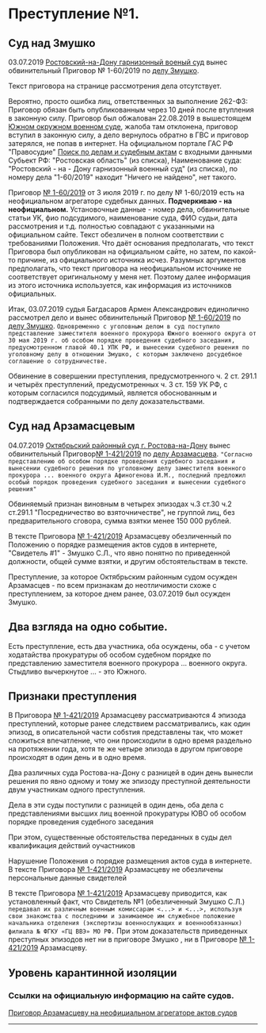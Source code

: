 # Преступление №1.


## Суд над Змушко
03.07.2019 [Ростовский-на-Дону гарнизонный военый суд](http://gvs.ros.sudrf.ru/) вынес обвинительный Приговор № 1-60/2019 по [делу Змушко].

Текст приговора на странице рассмотрения дела отсутствует.

Вероятно, просто ошибка лиц, ответственных за выполнение 262-ФЗ: Приговор обязан быть опубликованным через 10 дней после втупления в законную силу. Приговор был обжалован 22.08.2019 в вышестоящем [Южном окружном военном суде](https://yovs--ros.sudrf.ru/modules.php?name=sud_delo&srv_num=1&H_date=22.08.2019), жалоба там отклонена, приговор вступил в законную силу, а дело вернулось обратно в ГВС и приговор затерялся, не попав в интернет. На официальном портале ГАС РФ "Правосудие" [Поиск по делам и судебным актам](https://bsr.sudrf.ru/bigs/portal.html) с входными данными Субьект РФ: "Ростовская область" (из списка), Наименование суда: "Ростовский - на - Дону гарнизонный военный суд" (из списка), по номеру дела "1-60/2019" находит "Ничего не найдено", нет такого.
 
Приговор [№ 1-60/2019] от 3 июля 2019 г. по делу № 1-60/2019 есть на неофициальном агрегаторе судебных данных.
**Подчеркиваю - на неофициальном.** Установочные данные - номер дела, обвинительные статьи УК, фио подсудимого,  наименование суда, ФИО судьи, дата рассмотрения и т.д. полностью совпадают с указанными на официальном сайте. Текст обезличен в полном соответствии с требованиями Положения. Что даёт основания предполагать, что текст Приговора был опубликован на официальном сайте, но затем, по какой-то причине, из официального источника исчез.
Разумных аргументов предполагать, что текст приговора на неофициальном источнике не соответствует оригинальному у меня нет. Поэтому далее информация из этого источника используется, как информация из источников официальных.

Итак, 03.07.2019 судья Багдасаров Армен Александрович единолично рассмотрел дело и вынес обвинительный Приговор [№ 1-60/2019] по [делу Змушко]. 
```Одновременно с уголовным делом в суд поступило представление заместителя военного прокурора Южного военного округа от 30 мая 2019 г. об особом порядке проведения судебного заседания, предусмотренном главой 40.1 УПК РФ, и вынесении судебного решения по уголовному делу в отношении Змушко, с которым заключено досудебное соглашение о сотрудничестве.```


Обвинение в совершении преступления, предусмотренного ч. 2 ст. 291.1 и четырёх преступлений, предусмотренных ч. 3 ст. 159 УК РФ, с которым согласился подсудимый, является обоснованным и подтверждается собранными по делу доказательствами.


## Суд над Арзамасцевым

04.07.2019 [Октябрьский районный суд г. Ростова-на-Дону](http://oktyabrsky.ros.sudrf.ru/) вынес обвинительный Приговор[№ 1-421/2019] по [делу Арзамасцева].
```"Согласно представлению об особом порядке проведения судебного заседания и вынесении судебного решения по уголовному делу заместителя военного прокурора ... военного округа Афиногенова И.М., последний предложил особый порядок проведения судебного заседания и вынесении судебного решения"```

Обвиняемый признан виновным в четырех эпизодах ч.3 ст.30 ч.2 ст.291.1 "Посредничество во взяточничестве", не группой лиц, без предварительного сговора, сумма взятки менее 150 000 рублей.

В тексте Приговора [№ 1-421/2019] Арзамасцеву обезличенный по Положению о порядке размещения актов судов в интернете, "Свидетель #1" - Змушко С.Л., что явно понятно по приведенной должности, общей сумме взятки, и другим обстоятельствам в тексте. 

Преступление, за которое Октябрьским районным судом осужден Арзамасцев -  по всем признакам до неотличимости схоже с преступлением, за которое днем ранее, 03.07.2019 был осужден Змушко.



## Два взгляда на одно событие.

Есть преступление, есть два участника, оба осуждены, оба - с учетом ходатайства прокуратуры об особом судебном порядке по представлению заместителя военного прокурора ... военного округа.
Стыдливо вычеркнутое ... - это Южного.


## Признаки преступления

В Приговора [№ 1-421/2019] Арзамасцеву рассматриваются 4 эпизода преступлений, которые ранее следствием рассматривались, как один эпизод, в описательной части собsтия представлены так, что может сложиться впечатление, что они происходили в одно время раздельно на протяжении года, хотя те же четыре эпизода в другом приговоре происходят в один день и в одно время.

Два различных суда Ростова-на-Дону с разницей в один день вынесли решения по явно одному и тому же эпизоду преступной деятельности двум участникам одного преступления. 

Дела в эти суды поступили с разницей в один день, оба дела с представлениями высших лиц военной прокуратуры ЮВО об особом порядке проведения судебного заседания


При этом, существенные обстоятельства переданных в суды дел квалификация действий оучастников

Нарушение Положения о порядке размещения актов суда в интернете. В тексте Приговора [№ 1-421/2019] Арзамасцеву не обезличены персональные данные свидетелей 

В тексте Приговора [№ 1-421/2019] Арзамасцеву приводится, как установленный факт, что Свидетель №1 (обезличенный Змушко С.Л.) ```передавал их различным военным комиссарам <...> и <...>, используя свои знакомства с последними и занимаемое им служебное положение начальника отделения (экспертизы военнослужащих и военнообязанных) филиала № ФГКУ «ГЦ ВВЭ» МО РФ.```
При этом доказательств приведенных преступных эпизодов нет ни в приговоре Змушко , ни в Приговоре [№ 1-421/2019] Арзамасцеву.



## Уровень карантинной изоляции





### Ссылки на официальную информацию на сайте судов.

[Приговор Арзамасцеву на неофициальном агрегаторе актов судов](https://sudact.ru/regular/doc/MLu8ufBU0cbT/)



------------------------------

[делу Змушко]:https://gvs--ros.sudrf.ru/modules.php?name=sud_delo&srv_num=1&name_op=case&case_id=17957253&case_uid=2debf02e-a8cc-4b56-ad63-1b9288f389bf&delo_id=1540006

[№ 1-60/2019]:https://sudact.ru/regular/doc/aBd7rEW4xFZR/

[делу Арзамасцева]:https://oktyabrsky--ros.sudrf.ru/modules.php?name=sud_delo&srv_num=1&name_op=case&case_id=5665020&case_uid=2d99e2ca-13cc-429e-9be4-8b5304302c9f&delo_id=1540006

[№ 1-421/2019]:https://oktyabrsky--ros.sudrf.ru/modules.php?name=sud_delo&srv_num=1&name_op=doc&number=52652115&delo_id=1540006&new=0&text_number=1



